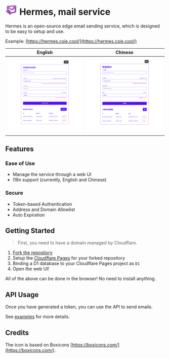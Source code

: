 # ![icon](./static/hermes-xs.png) Hermes, mail service

Hermes is an open-source edge email sending service, which is designed to be easy to setup and use.

Example: [https://hermes.csie.cool/](https://hermes.csie.cool/)

|                 English                  |                 Chinese                  |
| :--------------------------------------: | :--------------------------------------: |
| ![en](./screenshots/hermes-owner-en.png) | ![zh](./screenshots/hermes-owner-zh.png) |

## Features

### Ease of Use

- Manage the service through a web UI
- I18n support (currently, English and Chinese)

### Secure

- Token-based Authentication
- Address and Domain Allowlist
- Auto Expiration

## Getting Started

> First, you need to have a domain managed by Cloudflare.

1. [Fork the repository](https://github.com/JacobLinCool/hermes-mail-service/fork)
2. Setup the [Cloudflare Pages](https://pages.cloudflare.com/) for your forked repository
3. Binding a D1 database to your Cloudflare Pages project as `D1`
4. Open the web UI!

All of the above can be done in the browser! No need to install anything.

## API Usage

Once you have generated a token, you can use the API to send emails.

See [examples](./examples/) for more details.

## Credits

The icon is based on Boxicons [https://boxicons.com/](https://boxicons.com/).
